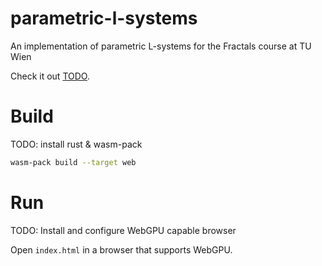 # parametric-l-systems
An implementation of parametric L-systems for the Fractals course at TU Wien

Check it out [TODO]().

# Build

TODO: install rust & wasm-pack

```bash
wasm-pack build --target web
```

# Run
TODO: Install and configure WebGPU capable browser

Open `index.html` in a browser that supports WebGPU.
